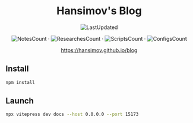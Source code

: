 <div align="center">

# Hansimov's Blog

![LastUpdated](https://img.shields.io/github/last-commit/Hansimov/blog?label=Last%20Updated&cacheSeconds=60)

![NotesCount](https://img.shields.io/github/directory-file-count/Hansimov/blog/docs%2Fnotes?label=Notes) · ![ResearchesCount](https://img.shields.io/github/directory-file-count/Hansimov/blog/docs%2Fresearch?label=Researches) · ![ScriptsCount](https://img.shields.io/github/directory-file-count/Hansimov/blog/docs%2Fnotes%2Fscripts?label=Scripts) · ![ConfigsCount](https://img.shields.io/github/directory-file-count/Hansimov/blog/docs%2Fnotes%2Fconfigs?label=Configs) 

https://hansimov.github.io/blog

</div>

## Install

```sh
npm install
```

## Launch

```sh
npx vitepress dev docs --host 0.0.0.0 --port 15173
```


